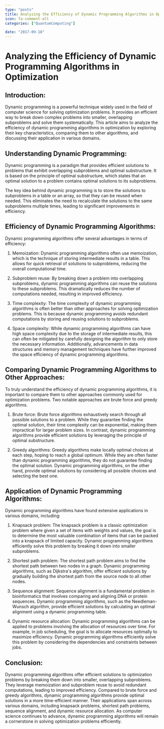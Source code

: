 ```yaml
---
type: "posts"
title: Analyzing the Efficiency of Dynamic Programming Algorithms in Optimization
icon: fa-comment-alt
categories: ["QuantumComputing"]

date: "2017-09-18"
---
```




# Analyzing the Efficiency of Dynamic Programming Algorithms in Optimization

## Introduction:

Dynamic programming is a powerful technique widely used in the field of computer science for solving optimization problems. It provides an efficient way to break down complex problems into smaller, overlapping subproblems and solve them systematically. This article aims to analyze the efficiency of dynamic programming algorithms in optimization by exploring their key characteristics, comparing them to other algorithms, and discussing their application in various domains.

## Understanding Dynamic Programming:

Dynamic programming is a paradigm that provides efficient solutions to problems that exhibit overlapping subproblems and optimal substructure. It is based on the principle of optimal substructure, which states that an optimal solution to a problem contains optimal solutions to its subproblems.

The key idea behind dynamic programming is to store the solutions to subproblems in a table or an array, so that they can be reused when needed. This eliminates the need to recalculate the solutions to the same subproblems multiple times, leading to significant improvements in efficiency.

## Efficiency of Dynamic Programming Algorithms:

Dynamic programming algorithms offer several advantages in terms of efficiency:

1. Memoization: Dynamic programming algorithms often use memoization, which is the technique of storing intermediate results in a table. This allows for quick retrieval of solutions to subproblems, reducing the overall computational time.

2. Subproblem reuse: By breaking down a problem into overlapping subproblems, dynamic programming algorithms can reuse the solutions to these subproblems. This dramatically reduces the number of computations needed, resulting in improved efficiency.

3. Time complexity: The time complexity of dynamic programming algorithms is often better than other approaches for solving optimization problems. This is because dynamic programming avoids redundant computations by storing and reusing solutions to subproblems.

4. Space complexity: While dynamic programming algorithms can have high space complexity due to the storage of intermediate results, this can often be mitigated by carefully designing the algorithm to only store the necessary information. Additionally, advancements in data structures and memory management techniques have further improved the space efficiency of dynamic programming algorithms.

## Comparing Dynamic Programming Algorithms to Other Approaches:

To truly understand the efficiency of dynamic programming algorithms, it is important to compare them to other approaches commonly used for optimization problems. Two notable approaches are brute force and greedy algorithms.

1. Brute force: Brute force algorithms exhaustively search through all possible solutions to a problem. While they guarantee finding the optimal solution, their time complexity can be exponential, making them impractical for larger problem sizes. In contrast, dynamic programming algorithms provide efficient solutions by leveraging the principle of optimal substructure.

2. Greedy algorithms: Greedy algorithms make locally optimal choices at each step, hoping to reach a global optimum. While they are often faster than dynamic programming algorithms, they do not guarantee finding the optimal solution. Dynamic programming algorithms, on the other hand, provide optimal solutions by considering all possible choices and selecting the best one.

## Application of Dynamic Programming Algorithms:

Dynamic programming algorithms have found extensive applications in various domains, including:

1. Knapsack problem: The knapsack problem is a classic optimization problem where given a set of items with weights and values, the goal is to determine the most valuable combination of items that can be packed into a knapsack of limited capacity. Dynamic programming algorithms efficiently solve this problem by breaking it down into smaller subproblems.

2. Shortest path problem: The shortest path problem aims to find the shortest path between two nodes in a graph. Dynamic programming algorithms, such as Dijkstra's algorithm, offer efficient solutions by gradually building the shortest path from the source node to all other nodes.

3. Sequence alignment: Sequence alignment is a fundamental problem in bioinformatics that involves comparing and aligning DNA or protein sequences. Dynamic programming algorithms, such as the Needleman-Wunsch algorithm, provide efficient solutions by calculating an optimal alignment using a dynamic programming table.

4. Dynamic resource allocation: Dynamic programming algorithms can be applied to problems involving the allocation of resources over time. For example, in job scheduling, the goal is to allocate resources optimally to maximize efficiency. Dynamic programming algorithms efficiently solve this problem by considering the dependencies and constraints between jobs.

## Conclusion:

Dynamic programming algorithms offer efficient solutions to optimization problems by breaking them down into smaller, overlapping subproblems. They leverage memoization and subproblem reuse to avoid redundant computations, leading to improved efficiency. Compared to brute force and greedy algorithms, dynamic programming algorithms provide optimal solutions in a more time-efficient manner. Their applications span across various domains, including knapsack problems, shortest path problems, sequence alignment, and dynamic resource allocation. As computer science continues to advance, dynamic programming algorithms will remain a cornerstone in solving optimization problems efficiently.